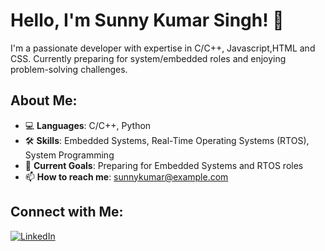 # Hello, I'm Sunny Kumar Singh! 👋

I'm a passionate developer with expertise in C/C++, Javascript,HTML and CSS. Currently preparing for system/embedded roles and enjoying problem-solving challenges.

## About Me:
- 💻 **Languages**: C/C++, Python
- 🛠 **Skills**: Embedded Systems, Real-Time Operating Systems (RTOS), System Programming
- 🎯 **Current Goals**: Preparing for Embedded Systems and RTOS roles
- 📫 **How to reach me**: sunnykumar@example.com

## Connect with Me:
[![LinkedIn](https://img.shields.io/badge/-LinkedIn-blue?style=flat-square&logo=Linkedin&logoColor=white&link=https://www.linkedin.com/in/sunny-kumar-singh-8952ab22a/)](https://www.linkedin.com/in/sunny-kumar-singh-8952ab22a/)
